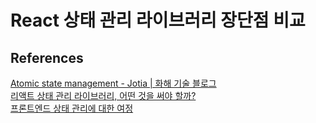 # React 상태 관리 라이브러리 장단점 비교

## References

[Atomic state management - Jotia | 화해 기술 블로그](https://blog.hwahae.co.kr/all/tech/6099)<br>
[리액트 상태 관리 라이브러리, 어떤 것을 써야 할까?](https://yozm.wishket.com/magazine/detail/2233/)<br>
[프론트엔드 상태 관리에 대한 여정](https://devblog.kakaostyle.com/ko/2022-01-13-1-frontend-state-management/)<br>
